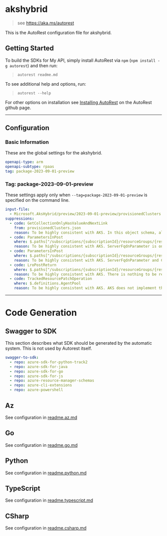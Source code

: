 # akshybrid

> see https://aka.ms/autorest

This is the AutoRest configuration file for akshybrid.

## Getting Started

To build the SDKs for My API, simply install AutoRest via `npm` (`npm install -g autorest`) and then run:

> `autorest readme.md`

To see additional help and options, run:

> `autorest --help`

For other options on installation see [Installing AutoRest](https://aka.ms/autorest/install) on the AutoRest github page.

---

## Configuration

### Basic Information

These are the global settings for the akshybrid.

```yaml
openapi-type: arm
openapi-subtype: rpaas
tag: package-2023-09-01-preview
```

### Tag: package-2023-09-01-preview

These settings apply only when `--tag=package-2023-09-01-preview` is specified on the command line.

```yaml $(tag) == 'package-2023-09-01-preview'
input-file:
  - Microsoft.AksHybrid/preview/2023-09-01-preview/provisionedClusters.json
suppressions:
  - code: GetCollectionOnlyHasValueAndNextLink
    from: provisionedClusters.json
    reason: To be highly consistent with AKS. In this object schema, all the available versions share the same id, name, type, and location, thus these properties exist on a higher level than the list of versions. Changing it may cause confusion to customers. Link to AKS Swagger (https://github.com/Azure/azure-rest-api-specs-pr/blob/main/specification/containerservice/resource-manager/Microsoft.ContainerService/aks/stable/2023-07-01/managedClusters.json#L1354)
  - code: ParametersInPost
    where: $.paths["/subscriptions/{subscriptionId}/resourceGroups/{resourceGroupName}/providers/Microsoft.ContainerService/managedClusters/{clusterName}/providers/Microsoft.AksHybrid/provisionedClusters/{resourceName}/listClusterAdminCredential"].post.parameters
    reason: To be highly consistent with AKS. ServerFqdnParameter is only defined in AKS for this specific case. Changing it may cause confusion to customers. Link to AKS Swagger (https://github.com/Azure/azure-rest-api-specs-pr/blob/main/specification/containerservice/resource-manager/Microsoft.ContainerService/aks/stable/2023-07-01/managedClusters.json#L336)
  - code: ParametersInPost
    where: $.paths["/subscriptions/{subscriptionId}/resourceGroups/{resourceGroupName}/providers/Microsoft.ContainerService/managedClusters/{clusterName}/providers/Microsoft.AksHybrid/provisionedClusters/{resourceName}/listClusterUserCredential"].post.parameters
    reason: To be highly consistent with AKS. ServerFqdnParameter and CredentialFormatParameter are only defined in AKS for this specific case. Changing it may cause confusion to customers. Link to AKS Swagger (https://github.com/Azure/azure-rest-api-specs-pr/blob/main/specification/containerservice/resource-manager/Microsoft.ContainerService/aks/stable/2023-07-01/managedClusters.json#L374)
  - code: LroPostReturn
    where: $.paths["/subscriptions/{subscriptionId}/resourceGroups/{resourceGroupName}/providers/Microsoft.ContainerService/managedClusters/{clusterName}/providers/Microsoft.AksHybrid/provisionedClusters/{resourceName}/rotateClusterCertificates"].post
    reason: To be highly consistent with AKS. There is nothing to be returned in Response 200 for this API. Changing it may cause confusion to customers. Link to AKS Swagger (https://github.com/Azure/azure-rest-api-specs-pr/blob/main/specification/containerservice/resource-manager/Microsoft.ContainerService/aks/stable/2023-07-01/managedClusters.json#L1498)
  - code: TrackedResourcePatchOperation
    where: $.definitions.AgentPool
    reason: To be highly consistent with AKS. AKS does not implement the Patch operation for this resource. Changing it may cause confusion to customers. Link to AKS Swagger (https://github.com/Azure/azure-rest-api-specs-pr/blob/main/specification/containerservice/resource-manager/Microsoft.ContainerService/aks/stable/2023-07-01/managedClusters.json#L3018)
```

---

# Code Generation

## Swagger to SDK

This section describes what SDK should be generated by the automatic system.
This is not used by Autorest itself.

```yaml $(swagger-to-sdk)
swagger-to-sdk:
  - repo: azure-sdk-for-python-track2
  - repo: azure-sdk-for-java
  - repo: azure-sdk-for-go
  - repo: azure-sdk-for-js
  - repo: azure-resource-manager-schemas
  - repo: azure-cli-extensions
  - repo: azure-powershell
```
## Az

See configuration in [readme.az.md](./readme.az.md)

## Go

See configuration in [readme.go.md](./readme.go.md)

## Python

See configuration in [readme.python.md](./readme.python.md)

## TypeScript

See configuration in [readme.typescript.md](./readme.typescript.md)

## CSharp

See configuration in [readme.csharp.md](./readme.csharp.md)
